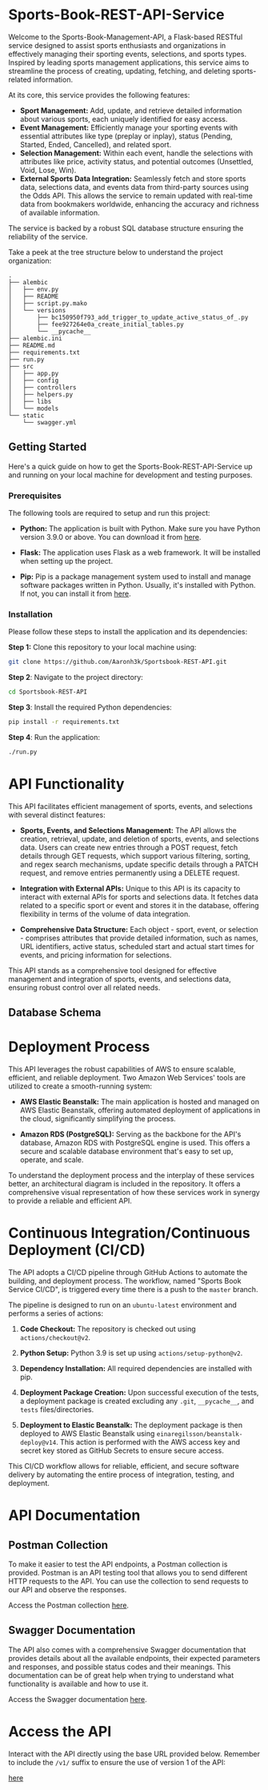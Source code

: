 # Sports-Book-REST-API-Service

Welcome to the Sports-Book-Management-API, a Flask-based RESTful service designed to assist sports enthusiasts and organizations in effectively managing their sporting events, selections, and sports types. Inspired by leading sports management applications, this service aims to streamline the process of creating, updating, fetching, and deleting sports-related information.

At its core, this service provides the following features:

- **Sport Management:** Add, update, and retrieve detailed information about various sports, each uniquely identified for easy access.
- **Event Management:** Efficiently manage your sporting events with essential attributes like type (preplay or inplay), status (Pending, Started, Ended, Cancelled), and related sport.
- **Selection Management:** Within each event, handle the selections with attributes like price, activity status, and potential outcomes (Unsettled, Void, Lose, Win).
- **External Sports Data Integration:** Seamlessly fetch and store sports data, selections data, and events data from third-party sources using the Odds API. This allows the service to remain updated with real-time data from bookmakers worldwide, enhancing the accuracy and richness of available information.

The service is backed by a robust SQL database structure ensuring the reliability of the service.

Take a peek at the tree structure below to understand the project organization:

```plaintext
.
├── alembic
│   ├── env.py
│   ├── README
│   ├── script.py.mako
│   └── versions
│       ├── bc150950f793_add_trigger_to_update_active_status_of_.py
│       ├── fee927264e0a_create_initial_tables.py
│       └── __pycache__
├── alembic.ini
├── README.md
├── requirements.txt
├── run.py
├── src
│   ├── app.py
│   ├── config
│   ├── controllers
│   ├── helpers.py
│   ├── libs
│   └── models
└── static
    └── swagger.yml
```

## Getting Started

Here's a quick guide on how to get the Sports-Book-REST-API-Service up and running on your local machine for development and testing purposes.

### Prerequisites

The following tools are required to setup and run this project:

- **Python:** The application is built with Python. Make sure you have Python version 3.9.0 or above. You can download it from [here](https://www.python.org/downloads/).

- **Flask:** The application uses Flask as a web framework. It will be installed when setting up the project.

- **Pip:** Pip is a package management system used to install and manage software packages written in Python. Usually, it's installed with Python. If not, you can install it from [here](https://pip.pypa.io/en/stable/installing/).

### Installation

Please follow these steps to install the application and its dependencies:

**Step 1:** Clone this repository to your local machine using:

```bash
git clone https://github.com/Aaronh3k/Sportsbook-REST-API.git
```

**Step 2**: Navigate to the project directory:
```bash
cd Sportsbook-REST-API
```
**Step 3**: Install the required Python dependencies:
```bash
pip install -r requirements.txt
```
**Step 4**: Run the application:
```bash
./run.py
```

# API Functionality

This API facilitates efficient management of sports, events, and selections with several distinct features:

- **Sports, Events, and Selections Management:** The API allows the creation, retrieval, update, and deletion of sports, events, and selections data. Users can create new entries through a POST request, fetch details through GET requests, which support various filtering, sorting, and regex search mechanisms, update specific details through a PATCH request, and remove entries permanently using a DELETE request.

- **Integration with External APIs:** Unique to this API is its capacity to interact with external APIs for sports and selections data. It fetches data related to a specific sport or event and stores it in the database, offering flexibility in terms of the volume of data integration.

- **Comprehensive Data Structure:** Each object - sport, event, or selection - comprises attributes that provide detailed information, such as names, URL identifiers, active status, scheduled start and actual start times for events, and pricing information for selections.

This API stands as a comprehensive tool designed for effective management and integration of sports, events, and selections data, ensuring robust control over all related needs.

## Database Schema

# Deployment Process

This API leverages the robust capabilities of AWS to ensure scalable, efficient, and reliable deployment. Two Amazon Web Services' tools are utilized to create a smooth-running system:

- **AWS Elastic Beanstalk:** The main application is hosted and managed on AWS Elastic Beanstalk, offering automated deployment of applications in the cloud, significantly simplifying the process.

- **Amazon RDS (PostgreSQL):** Serving as the backbone for the API's database, Amazon RDS with PostgreSQL engine is used. This offers a secure and scalable database environment that's easy to set up, operate, and scale.

To understand the deployment process and the interplay of these services better, an architectural diagram is included in the repository. It offers a comprehensive visual representation of how these services work in synergy to provide a reliable and efficient API.

# Continuous Integration/Continuous Deployment (CI/CD)

The API adopts a CI/CD pipeline through GitHub Actions to automate the building, and deployment process. The workflow, named "Sports Book Service CI/CD", is triggered every time there is a push to the `master` branch.

The pipeline is designed to run on an `ubuntu-latest` environment and performs a series of actions:

1. **Code Checkout:** The repository is checked out using `actions/checkout@v2`.

2. **Python Setup:** Python 3.9 is set up using `actions/setup-python@v2`.

3. **Dependency Installation:** All required dependencies are installed with pip.

4. **Deployment Package Creation:** Upon successful execution of the tests, a deployment package is created excluding any `.git`, `__pycache__`, and `tests` files/directories.

5. **Deployment to Elastic Beanstalk:** The deployment package is then deployed to AWS Elastic Beanstalk using `einaregilsson/beanstalk-deploy@v14`. This action is performed with the AWS access key and secret key stored as GitHub Secrets to ensure secure access.

This CI/CD workflow allows for reliable, efficient, and secure software delivery by automating the entire process of integration, testing, and deployment.

# API Documentation

## Postman Collection

To make it easier to test the API endpoints, a Postman collection is provided. Postman is an API testing tool that allows you to send different HTTP requests to the API. You can use the collection to send requests to our API and observe the responses. 

Access the Postman collection [here](https://documenter.getpostman.com/view/5044011/2s946ibWsB). 

## Swagger Documentation

The API also comes with a comprehensive Swagger documentation that provides details about all the available endpoints, their expected parameters and responses, and possible status codes and their meanings. This documentation can be of great help when trying to understand what functionality is available and how to use it. 

Access the Swagger documentation [here](http://sports-book.us-east-1.elasticbeanstalk.com/api/docs/).

# Access the API

Interact with the API directly using the base URL provided below. Remember to include the `/v1/` suffix to ensure the use of version 1 of the API:

[here](http://sports-book.us-east-1.elasticbeanstalk.com/v1/)


